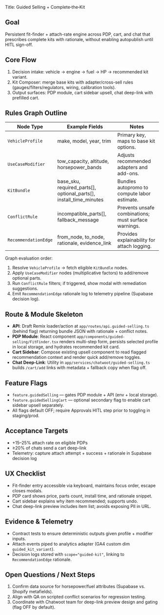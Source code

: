 Title: Guided Selling + Complete‑the‑Kit

## Goal

Persistent fit-finder + attach-rate engine across PDP, cart, and chat that prescribes complete kits with rationale, without enabling autopublish until HITL sign-off.

## Core Flow

1. Decision intake: vehicle → engine → fuel → HP → recommended kit variant.
2. Kit Composer: merge base kits with adapter/cross-sell rules (gauges/filters/regulators, wiring, calibration tools).
3. Output surfaces: PDP module, cart sidebar upsell, chat deep-link with prefilled cart.

## Rules Graph Outline

| Node Type            | Example Fields                                                     | Notes                                                |
| -------------------- | ------------------------------------------------------------------ | ---------------------------------------------------- |
| `VehicleProfile`     | make, model, year, trim                                            | Primary key, maps to base kit options.               |
| `UseCaseModifier`    | tow_capacity, altitude, horsepower_bands                           | Adjusts recommended adapters and add-ons.            |
| `KitBundle`          | base_sku, required_parts[], optional_parts[], install_time_minutes | Bundles autopromo to compute labor estimate.         |
| `ConflictRule`       | incompatible_parts[], fallback_message                             | Prevents unsafe combinations; must surface warnings. |
| `RecommendationEdge` | from_node, to_node, rationale, evidence_link                       | Provides explainability for attach logging.          |

Graph evaluation order:

1. Resolve `VehicleProfile` → fetch eligible `KitBundle` nodes.
2. Apply `UseCaseModifier` nodes (multiplicative factors) to add/remove optional parts.
3. Run `ConflictRule` filters; if triggered, show modal with remediation suggestions.
4. Emit `RecommendationEdge` rationale log to telemetry pipeline (Supabase decision log).

## Route & Module Skeleton

- **API**: Draft Remix loader/action at `app/routes/api.guided-selling.ts` (behind flag) returning bundle JSON with rationale + conflict notes.
- **PDP Module**: React component `app/components/guided-selling/FitFinder.tsx` renders multi-step form, persists selected profile in local storage, and hydrates recommended kit card.
- **Cart Sidebar**: Compose existing upsell component to read flagged recommendation context and render quick add/remove toggles.
- **Chat Deep-Link**: Utility in `app/services/chatwoot/guided-selling.ts` builds `/cart/add` links with metadata + fallback copy when flag off.

## Feature Flags

- `feature.guidedSelling` — gates PDP module + API (env + local storage).
- `feature.guidedSellingCart` — optional secondary flag to enable cart sidebar upsell separately.
- All flags default OFF; require Approvals HITL step prior to toggling in staging/prod.

## Acceptance Targets

- +15–25% attach rate on eligible PDPs
- ≥20% of chats send a cart deep-link
- Telemetry: capture attach attempt + success + rationale in Supabase decision log

## UX Checklist

- Fit-finder entry accessible via keyboard, maintains focus order, escape closes modals.
- PDP card shows price, parts count, install time, and rationale snippet.
- Cart sidebar explains why item recommended; supports undo.
- Chat deep-link preview includes item list; avoids exposing PII in URL.

## Evidence & Telemetry

- Contract tests to ensure deterministic outputs given profile + modifier inputs.
- Attach events piped to analytics adapter (GA4 custom dim `guided_kit_variant`).
- Decision logs stored with `scope="guided-kit"`, linking to `RecommendationEdge` rationale.

## Open Questions / Next Steps

1. Confirm data source for horsepower/fuel attributes (Supabase vs. Shopify metafields).
2. Align with QA on scripted conflict scenarios for regression testing.
3. Coordinate with Chatwoot team for deep-link preview design and gating (flag OFF by default).
